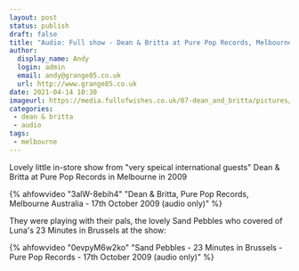 ```yaml
---
layout: post
status: publish 
draft: false
title: "Audio: Full show - Dean & Britta at Pure Pop Records, Melbourne"
author:
  display_name: Andy
  login: admin
  email: andy@grange85.co.uk
  url: http://www.grange85.co.uk
date: 2021-04-14 10:30
imageurl: https://media.fullofwishes.co.uk/07-dean_and_britta/pictures/2009-10-17-dean-britta.jpg
categories:
 - dean & britta
 - audio
tags:
 - melbourne
---
```

Lovely little in-store show from "very speical international guests" Dean & Britta at Pure Pop Records in Melbourne in 2009

{% ahfowvideo "3alW-8ebih4" "Dean & Britta, Pure Pop Records, Melbourne Australia - 17th October 2009 (audio only)" %}

<!--more-->

They were playing with their pals, the lovely Sand Pebbles who covered of Luna's 23 Minutes in Brussels at the show:

{% ahfowvideo "0evpyM6w2ko" "Sand Pebbles - 23 Minutes in Brussels - Pure Pop Records - 17th October 2009 (audio only)" %}
